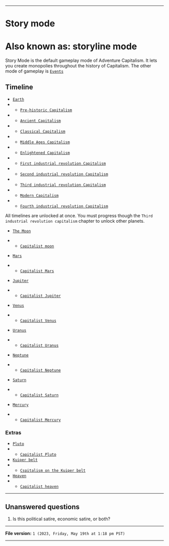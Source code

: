 
***

# Story mode

# Also known as: storyline mode

Story Mode is the default gameplay mode of Adventure Capitalism. It lets you create monopolies throughout the history of Capitalism. The other mode of gameplay is [`Events`](/Clickers/Adventure_Capitalist_Mode/Events/)

## Timeline

- [`Earth`]()
- - [`Pre-historic Capitalism`]()
- - [`Ancient Capitalism`]()
- - [`Classical Capitalism`]()
- - [`Middle Ages Capitalism`]()
- - [`Enlightened Capitalism`]()
- - [`First industrial revolution Capitalism`]()
- - [`Second industrial revolution Capitalism`]()
- - [`Third industrial revolution Capitalism`]()
- - [`Modern Capitalism`]()
- - [`Fourth industrial revolution Capitalism`]()

All timelines are unlocked at once. You must progress though the `Third industrial revolution capitalism` chapter to unlock other planets.

- [`The Moon`]()
- - [`Capitalist moon`]()

- [`Mars`]()
- - [`Capitalist Mars`]()

- [`Jupiter`]()
- - [`Capitalist Jupiter`]()

- [`Venus`]()
- - [`Capitalist Venus`]()

- [`Uranus`]()
- - [`Capitalist Uranus`]()

- [`Neptune`]()
- - [`Capitalist Neptune`]()

- [`Saturn`]()
- - [`Capitalist Saturn`]()

- [`Mercury`]()
- - [`Capitalist Mercury`]()

### Extras

- [`Pluto`]()
- - [`Capitalist Pluto`]()
- [`Kuiper belt`]()
- - [`Cspitalism on the Kuiper belt`]()
- [`Heaven`]()
- - [`Capitalist heaven`]()

***

## Unanswered questions

1. Is this political satire, economic satire, or both?

***

**File version:** `1 (2023, Friday, May 19th at 1:18 pm PST)`

***
